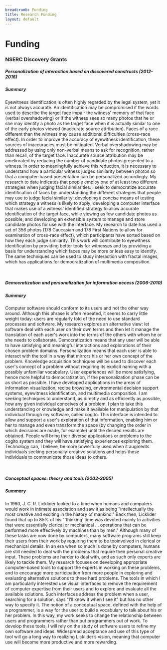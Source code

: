 ```yaml
---
breadcrumb: Funding
title: Research Funding
layout: default
---
```

# Funding

### NSERC Discovery Grants

<div class="card">
  <div class="card-header bg-info">
	<h5>Personalization of interaction based on discovered constructs (2012-2016)</h5>
  </div>
  <div class="card-body">
	<h5>Summary</h5>
	Eyewitness identification is often highly regarded by the legal system, 
	yet it is not always accurate. 
	An identification may be compromised if the words used to describe the 
	target face impair the witness' memory of that face (verbal overshadowing) 
	or if the witness sees so many photos that he or she may identify a photo as
	the target face when it is actually similar to one of the early photos viewed 
	(inaccurate source attribution).
	Faces of a race different than the witness may cause additional difficulties 
	(cross-race effect).
	In order to improve the accuracy of eyewitness identification, 
	these sources of inaccuracies must be mitigated.
	Verbal overshadowing may be addressed by using only non-verbal 
	means to ask for recognition, 
	rather than recall, 
	of the target face. 
	Inaccurate source attribution may be ameliorated by reducing the number of 
	candidate photos presented to a witness. 
	In order to meaningfully achieve this reduction, 
	it is necessary to understand how a particular witness judges similarity 
	between photos so that a computer-based presentation 
	can be personalized accordingly. 
	My research to date indicates that people employ one of at least two different
	strategies when judging facial similarities. 
	I seek to democratize accurate identification of faces by:
	understanding the different strategies that people may use to 
	judge facial similarity; 	
	developing a concise means of testing which strategy a witness 
	is likely to apply; 
	developing a computer interface that makes use of a witness' 
	identified strategy 
	to allow accurate identification of the target face, 
	while viewing as few candidate photos as possible; 
	and developing an extensible system to manage and store candidate photos 
	for use with the interface. 
	My research to date has used a set of 356 photos 
	(178 Caucasian and 178 First Nations to allow for examination 
	of cross-race effect), 
	which participants have sorted based on how they each judge similarity. 
	This work will contribute to eyewitness identification by providing better tools 
	for witnesses and by providing a basis for understanding which faces may be more 
	or less easy to identify. 
	The same techniques can be used to study interaction with fractal images, 
	which has applications for democratization of multimedia composition.
    </div>
</div>
<p>&nbsp;</p>
<div class="card">
  <div class="card-header bg-info">
	<h5>Democratization and personalization for information access (2006-2010)</h5>
  </div>
  <div class="card-body">
	<h5>Summary</h5>
	Computer software should conform to its users and not the other way around. 
	Although this phrase is often repeated, it seems to carry little weight today: 
	users are regularly told of the need to use standard processes and
	software. 
	My research explores an alternative view: 
	let software deal with each user on their own terms and then let it manage the 
	translation of each user's work into the terms of the others with whom 
	he or she needs to collaborate. 
	Democratization means that any user will be able to have satisfying and 
	meaningful interactions and explorations of their chosen problem domains. 
	Personalization means that each user is able to interact with the tool in a 
	way that mirrors his or her own concept of the problem. 
	Knowledge acquisition techniques will be used to discover each user's concept of 
	a problem without requiring its explicit naming with a possibly
	unfamiliar vocabulary. 
	User experiences will be more satisfying, 
	hence more helpful to democratization, 
	if the personalization phase can be as short as possible. 
	I have developed applications in the areas of information visualization, 
	recipe browsing, environmental decision support systems, 
	eyewitness identification, 
	and multimedia composition. 
	I am seeking techniques to understand, 
	as directly and as efficiently as possible, 
	how any given individual conceives of a problem. 
	I plan to take this understanding or knowledge and make it available for 
	manipulation by that individual through my software, called cogito. 
	This interface is intended to allow and support a user's exploration 
	of that information, 
	enabling him or her to manage and even transform the space 
	(by changing the order in which decisions are made, for example) 
	until the desired results are obtained. 
	People will bring their diverse applications or problems to the cogito system and
	they will have satisfying experiences exploring them. 
	Technology can, I believe, 
	be more powerfully used when it augments individuals seeking 
	personally-creative solutions and helps those individuals to 
	communicate those ideas to others.
</div>
</div>
<p>&nbsp;</p>
<div class="card">
  <div class="card-header bg-info">
	<h5>Conceptual spaces: theory and tools (2002-2005)</h5>
  </div>
  <div class="card-body">
  <h5>Summary</h5>
In 1960, J. C. R. Licklider looked to a time when humans and computers would work in 
intimate association and saw it as being 
"intellectually the most creative and exciting in the history of mankind." 
Back then, Licklider found that up to 85% of his "’thinking’ time was devoted mainly to 
activities that were essentially clerical or mechanical ... 
operations that can be performed more effectively by machines than by men." 
Although many of these tasks are now done by computers, 
many software programs still keep their users from their work by requiring 
them to be tooinvolved in clerical or mechanical details. 
In an era when so much is done by computers, 
humans are still needed to deal with the problems that require their 
personal creative input.
These problems are harder to deal with, 
and as such only experts are likely to tackle them. 
My research focuses on developing appropriate computer-based tools to support the 
experts in working on these problems, 
and to encourage more participation from more people in exploring and evaluating 
alternative solutions to these hard problems. 
The tools in which I am particularly interested use visual interfaces to 
remove the requirement of computer expertise from their users and to 
explore and evaluate all the available solutions. 
Such interfaces address the problem when a user, 
searching for a solution, 
says "I’ll know it when I see it" 
but has no other way to specify it. 
The notion of a conceptual space, 
defined with the help of a programmer, 
is a way for the user to build a vocabulary to talk about his or her problem. 
In this way, 
my work seeks to change the relationship between users and programmers 
rather than put programmers out of work. 
To develop these tools, 
I will rely on the study of software users to refine my own software and ideas. 
Widespread acceptance and use of this type of tool will go a long way to realizing 
Licklider’s vision, 
meaning that computer use will become more productive and more rewarding.
	</div>
	</div>
